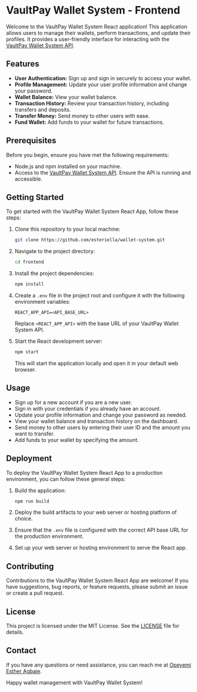 # VaultPay Wallet System - Frontend

Welcome to the VaultPay Wallet System React application! This application allows users to manage their wallets, perform transactions, and update their profiles. It provides a user-friendly interface for interacting with the [VaultPay Wallet System API](https://github.com/esteriella/wallet-system/tree/main/backend).

## Features

- **User Authentication:** Sign up and sign in securely to access your wallet.
- **Profile Management:** Update your user profile information and change your password.
- **Wallet Balance:** View your wallet balance.
- **Transaction History:** Review your transaction history, including transfers and deposits.
- **Transfer Money:** Send money to other users with ease.
- **Fund Wallet:** Add funds to your wallet for future transactions.

## Prerequisites

Before you begin, ensure you have met the following requirements:

- Node.js and npm installed on your machine.
- Access to the [VaultPay Wallet System API](https://github.com/esteriella/wallet-system/tree/main/backend). Ensure the API is running and accessible.

## Getting Started

To get started with the VaultPay Wallet System React App, follow these steps:

1. Clone this repository to your local machine:

   ```bash
   git clone https://github.com/esteriella/wallet-system.git
   ```

2. Navigate to the project directory:

   ```bash
   cd frontend
   ```

3. Install the project dependencies:

   ```bash
   npm install
   ```

4. Create a `.env` file in the project root and configure it with the following environment variables:

   ```
   REACT_APP_API=<API_BASE_URL>
   ```

   Replace `<REACT_APP_API>` with the base URL of your VaultPay Wallet System API.

5. Start the React development server:

   ```bash
   npm start
   ```

   This will start the application locally and open it in your default web browser.

## Usage

- Sign up for a new account if you are a new user.
- Sign in with your credentials if you already have an account.
- Update your profile information and change your password as needed.
- View your wallet balance and transaction history on the dashboard.
- Send money to other users by entering their user ID and the amount you want to transfer.
- Add funds to your wallet by specifying the amount.

## Deployment

To deploy the VaultPay Wallet System React App to a production environment, you can follow these general steps:

1. Build the application:

   ```bash
   npm run build
   ```

2. Deploy the build artifacts to your web server or hosting platform of choice.

3. Ensure that the `.env` file is configured with the correct API base URL for the production environment.

4. Set up your web server or hosting environment to serve the React app.

## Contributing

Contributions to the VaultPay Wallet System React App are welcome! If you have suggestions, bug reports, or feature requests, please submit an issue or create a pull request.

## License

This project is licensed under the MIT License. See the [LICENSE](https://github.com/esteriella/wallet-system/blob/main/LICENSE) file for details.

## Contact

If you have any questions or need assistance, you can reach me at [Opeyemi Esther Agbaje](https://github.com/esteriella).

Happy wallet management with VaultPay Wallet System!
